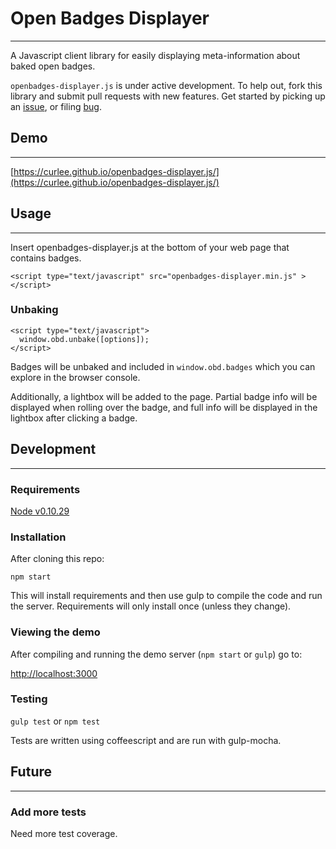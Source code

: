 # Open Badges Displayer
-----

A Javascript client library for easily displaying meta-information about
baked open badges.

`openbadges-displayer.js` is under active development. To help out, fork this
library and submit pull requests with new features. Get started by picking up an
[issue](http://github.com/cmcavoy/openbadges-displayer.js/issues), or filing
[bug](http://github.com/cmcavoy/openbadges-displayer.js/issues).

## Demo
-----

[https://curlee.github.io/openbadges-displayer.js/](https://curlee.github.io/openbadges-displayer.js/)

## Usage
-----

Insert openbadges-displayer.js at the bottom of your web page that contains
badges.

    <script type="text/javascript" src="openbadges-displayer.min.js" ></script>

### Unbaking

    <script type="text/javascript">
      window.obd.unbake([options]);
    </script>

Badges will be unbaked and included in `window.obd.badges` which you can explore
in the browser console.

Additionally, a lightbox will be added to the page. Partial badge info will be
displayed when rolling over the badge, and full info will be displayed in the
lightbox after clicking a badge.

## Development
-----

### Requirements

[Node v0.10.29](http://nodejs.org/)

### Installation

After cloning this repo:

`npm start`

This will install requirements and then use gulp to compile the code and
run the server. Requirements will only install once (unless they change).

### Viewing the demo

After compiling and running the demo server (`npm start` or `gulp`) go to:

[http://localhost:3000](http://localhost:3000)

### Testing

`gulp test` or `npm test`

Tests are written using coffeescript and are run with gulp-mocha.

## Future
-----

### Add more tests

Need more test coverage.